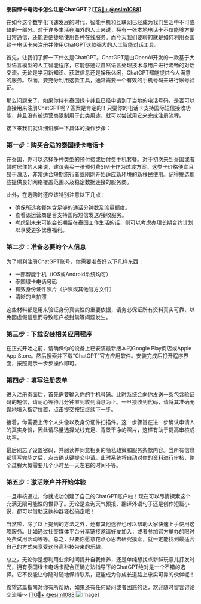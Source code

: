 **泰国绿卡电话卡怎么注册ChatGPT？[[TG💪+ @esim1088](https://t.me/s/esim1088)]**

在如今这个数字化飞速发展的时代，智能手机和互联网已经成为我们生活中不可或缺的一部分。对于许多生活在海外的人士来说，拥有一张本地电话卡不仅能够方便日常通信，还能更便捷地使用各种在线服务。而今天我们要聊的就是如何利用泰国绿卡电话卡来注册并使用ChatGPT这款强大的人工智能对话工具。

首先，让我们了解一下什么是ChatGPT。ChatGPT是由OpenAI开发的一款基于大型语言模型的人工智能程序，它能够通过自然语言处理技术与用户进行流畅的对话交流。无论是学习新知识、获取信息还是娱乐休闲，ChatGPT都能提供令人满意的服务。然而，要充分利用这款工具，通常需要一个有效的手机号码来进行账号验证。

那么问题来了，如果你持有泰国绿卡并且已经申请到了当地的电话号码，是否可以直接用来注册ChatGPT呢？答案是肯定的！只要你的电话卡支持国际短信接收功能，并且没有被运营商限制用于此类用途，就可以尝试用它来完成注册流程。

接下来我们就详细讲解一下具体的操作步骤：

### 第一步：购买合适的泰国绿卡电话卡

在泰国，你可以选择多种类型的预付费或后付费手机套餐。对于初次来到泰国或者暂时居住的人来说，建议先买一张预付费SIM卡作为过渡方案。这类卡价格便宜且易于激活，非常适合短期旅行者或刚刚开始适应新环境的新移民使用。记得挑选那些提供良好网络覆盖范围以及稳定数据连接的服务商。

此外，在选购时还应该特别注意以下几点：
- 确保所选套餐包含足够的通话分钟数及流量额度。
- 查看该运营商是否支持国际短信发送/接收服务。
- 考虑到未来可能会长期留在泰国工作生活的话，则可以考虑办理长期合约计划以享受更多优惠福利。

### 第二步：准备必要的个人信息

为了顺利注册ChatGPT账号，你需要准备好以下几样东西：
- 一部智能手机（iOS或Android系统均可）
- 泰国绿卡电话号码
- 有效身份证件照片（护照或其他官方文件）
- 清晰的自拍照

这些材料都是用来验证身份真实性的重要依据，请务必保证所有资料真实可靠，以免因虚假信息而导致账户被封禁等问题发生。

### 第三步：下载安装相关应用程序

在正式开始之前，请确保你的设备上已安装最新版本的Google Play商店或Apple App Store。然后搜索并下载“ChatGPT”官方应用软件。安装完成后打开程序界面，按照提示一步步操作即可。

### 第四步：填写注册表单

进入注册页面后，首先需要输入你的手机号码。此时系统会向你发送一条包含验证码的短信，请耐心等待几分钟直到收到消息为止。一旦接收到代码，请将其准确无误地填入指定位置，点击提交按钮继续下一步。

接着，你需要上传个人头像以及身份证件扫描件。这一步骤旨在进一步确认申请人的真实身份，因此请尽量选择光线充足、背景干净的照片，这样有助于提高审核成功率。

最后别忘了设置密码，并阅读并同意相关的隐私政策和服务条款内容。当所有信息都填写完毕之后，点击确认键提交申请。此时系统将自动对你的资料进行审核，整个过程大概需要几个小时至一天左右的时间不等。

### 第五步：激活账户并开始体验

一旦审核通过，你就成功创建了自己的ChatGPT账户啦！现在可以尽情探索这个充满无限可能性的世界了。无论是查询天气预报、翻译外语句子还是创作短篇小说，都可以借助这款神器轻松搞定哦！

当然啦，除了以上提到的方法之外，还有其他途径也可以帮助大家快速上手使用这项服务。比如通过社交媒体平台分享链接邀请好友加入，或者参加官方举办的限时免费试用活动等等。总之，只要你愿意花点心思去研究摸索，就一定能找到最适合自己的方式来享受这份高科技带来的乐趣。

总之，无论你是想利用业余时间提升自我修养，还是单纯想找点新鲜玩意儿打发时光，拥有泰国绿卡电话卡配合正确方法指导下的ChatGPT绝对是一个不错的选择。它不仅能让你随时随地保持联系，更能成为你成长道路上忠实可靠的伙伴呢！

希望这篇指南对你有所帮助，如果还有任何疑问或者困惑的话，欢迎随时留言讨论交流哦～ [[TG💪+ @esim1088](https://t.me/s/esim1088) ![Image](https://i.postimg.cc/4NQfJmqS/Snipaste-2025-05-13-00-14-12.png)]